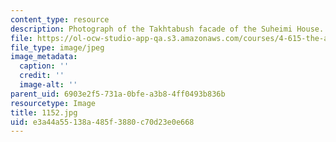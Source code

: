 ```yaml
---
content_type: resource
description: Photograph of the Takhtabush facade of the Suheimi House.
file: https://ol-ocw-studio-app-qa.s3.amazonaws.com/courses/4-615-the-architecture-of-cairo-spring-2002/e3a44a55138a485f3880c70d23e0e668_1152.jpg
file_type: image/jpeg
image_metadata:
  caption: ''
  credit: ''
  image-alt: ''
parent_uid: 6903e2f5-731a-0bfe-a3b8-4ff0493b836b
resourcetype: Image
title: 1152.jpg
uid: e3a44a55-138a-485f-3880-c70d23e0e668
---
```

